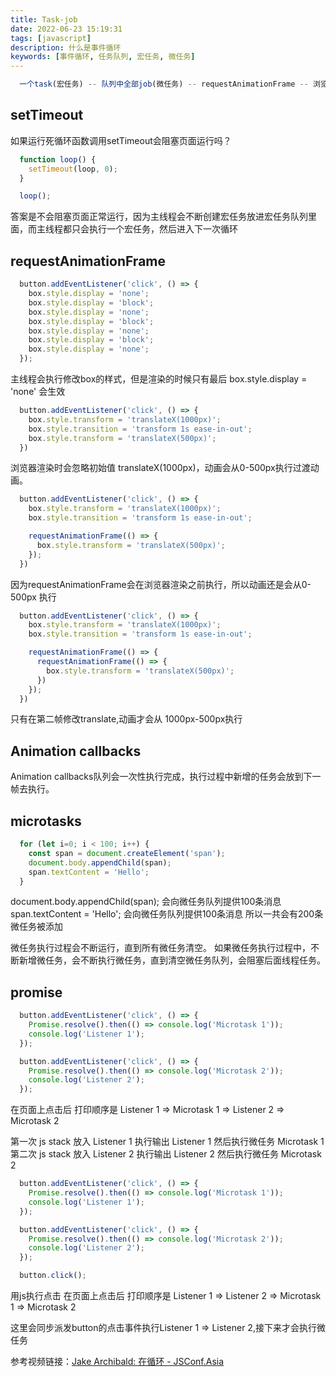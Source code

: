 ```yaml
---
title: Task-job
date: 2022-06-23 15:19:31
tags: [javascript]
description: 什么是事件循环
keywords: [事件循环, 任务队列, 宏任务, 微任务]
---
```


```js
  一个task(宏任务) -- 队列中全部job(微任务) -- requestAnimationFrame -- 浏览器重排/重绘 -- requestIdleCallback
```

## setTimeout
如果运行死循环函数调用setTimeout会阻塞页面运行吗？

```js
  function loop() {
    setTimeout(loop, 0);
  }

  loop();
```

答案是不会阻塞页面正常运行，因为主线程会不断创建宏任务放进宏任务队列里面，而主线程都只会执行一个宏任务，然后进入下一次循环



## requestAnimationFrame

```js
  button.addEventListener('click', () => {
    box.style.display = 'none';
    box.style.display = 'block';
    box.style.display = 'none';
    box.style.display = 'block';
    box.style.display = 'none';
    box.style.display = 'block';
    box.style.display = 'none';
  });
```
主线程会执行修改box的样式，但是渲染的时候只有最后 box.style.display = 'none' 会生效



```js
  button.addEventListener('click', () => {
    box.style.transform = 'translateX(1000px)';
    box.style.transition = 'transform 1s ease-in-out';
    box.style.transform = 'translateX(500px)';
  })
```
浏览器渲染时会忽略初始值 translateX(1000px)，动画会从0-500px执行过渡动画。


```js
  button.addEventListener('click', () => {
    box.style.transform = 'translateX(1000px)';
    box.style.transition = 'transform 1s ease-in-out';

    requestAnimationFrame(() => {
      box.style.transform = 'translateX(500px)';
    });
  })
```
因为requestAnimationFrame会在浏览器渲染之前执行，所以动画还是会从0-500px 执行

```js
  button.addEventListener('click', () => {
    box.style.transform = 'translateX(1000px)';
    box.style.transition = 'transform 1s ease-in-out';

    requestAnimationFrame(() => {
      requestAnimationFrame(() => {
        box.style.transform = 'translateX(500px)';
      })
    });
  })
```
只有在第二帧修改translate,动画才会从 1000px-500px执行


## Animation callbacks
Animation callbacks队列会一次性执行完成，执行过程中新增的任务会放到下一帧去执行。



## microtasks
```js
  for (let i=0; i < 100; i++) {
    const span = document.createElement('span');
    document.body.appendChild(span);
    span.textContent = 'Hello';
  }
```
document.body.appendChild(span); 会向微任务队列提供100条消息
span.textContent = 'Hello'; 会向微任务队列提供100条消息
所以一共会有200条微任务被添加

微任务执行过程会不断运行，直到所有微任务清空。
如果微任务执行过程中，不断新增微任务，会不断执行微任务，直到清空微任务队列，会阻塞后面线程任务。


## promise
```js
  button.addEventListener('click', () => {
    Promise.resolve().then(() => console.log('Microtask 1'));
    console.log('Listener 1');
  });

  button.addEventListener('click', () => {
    Promise.resolve().then(() => console.log('Microtask 2'));
    console.log('Listener 2');
  });
```
在页面上点击后 打印顺序是
Listener 1 => Microtask 1 => Listener 2 => Microtask 2

第一次 js stack 放入 Listener 1 执行输出 Listener 1 然后执行微任务 Microtask 1
第二次 js stack 放入 Listener 2 执行输出 Listener 2 然后执行微任务 Microtask 2

```js
  button.addEventListener('click', () => {
    Promise.resolve().then(() => console.log('Microtask 1'));
    console.log('Listener 1');
  });

  button.addEventListener('click', () => {
    Promise.resolve().then(() => console.log('Microtask 2'));
    console.log('Listener 2');
  });

  button.click();
```
用js执行点击
在页面上点击后 打印顺序是
Listener 1 => Listener 2 => Microtask 1 => Microtask 2

这里会同步派发button的点击事件执行Listener 1 => Listener 2,接下来才会执行微任务


参考视频链接：[Jake Archibald: 在循环 - JSConf.Asia](https://www.youtube.com/watch?v=cCOL7MC4Pl0)